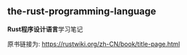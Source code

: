 ## the-rust-programming-language
**Rust程序设计语言**学习笔记 

原书链接为: https://rustwiki.org/zh-CN/book/title-page.html
